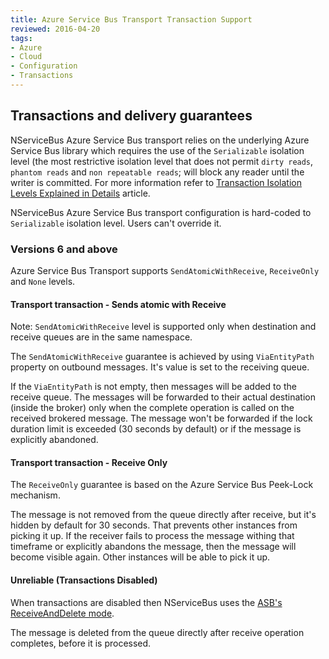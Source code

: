 ```yaml
---
title: Azure Service Bus Transport Transaction Support
reviewed: 2016-04-20
tags:
- Azure
- Cloud
- Configuration
- Transactions
---
```



## Transactions and delivery guarantees

NServiceBus Azure Service Bus transport relies on the underlying Azure Service Bus library which requires the use of the `Serializable` isolation level (the most restrictive isolation level that does not permit `dirty reads`, `phantom reads` and `non repeatable reads`; will block any reader until the writer is committed. For more information refer to [Transaction Isolation Levels Explained in Details](http://dotnetspeak.com/2013/04/transaction-isolation-levels-explained-in-details) article.

NServiceBus Azure Service Bus transport configuration is hard-coded to `Serializable` isolation level. Users can't override it.


### Versions 6 and above

Azure Service Bus Transport supports `SendAtomicWithReceive`, `ReceiveOnly` and `None` levels.


#### Transport transaction - Sends atomic with Receive

Note: `SendAtomicWithReceive` level is supported only when destination and receive queues are in the same namespace.

The `SendAtomicWithReceive` guarantee is achieved by using `ViaEntityPath` property on outbound messages. It's value is set to the receiving queue.

If the `ViaEntityPath` is not empty, then messages will be added to the receive queue. The messages will be forwarded to their actual destination (inside the broker) only when the complete operation is called on the received brokered message. The message won't be forwarded if the lock duration limit is exceeded (30 seconds by default) or if the message is explicitly abandoned.


#### Transport transaction - Receive Only

The `ReceiveOnly` guarantee is based on the Azure Service Bus Peek-Lock mechanism.

The message is not removed from the queue directly after receive, but it's hidden by default for 30 seconds. That prevents other instances from picking it up. If the receiver fails to process the message withing that timeframe or explicitly abandons the message, then the message will become visible again. Other instances will be able to pick it up.


#### Unreliable (Transactions Disabled)

When transactions are disabled then NServiceBus uses the [ASB's ReceiveAndDelete mode](https://msdn.microsoft.com/en-us/library/microsoft.servicebus.messaging.receivemode.aspx).

The message is deleted from the queue directly after receive operation completes, before it is processed.